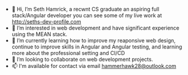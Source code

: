 - 👋 Hi, I’m Seth Hamrick, a recwnt CS graduate an aspiring full stack/Angular developer you can see some of my live work at http://seths-dev-profile.com
- 👀 I’m interested in web development and have significant experience using the MEAN stack. 
- 🌱 I’m currently learning how to improve my reaponsive web design, continue to improve skills in Angular and Angular testing, and learning more about the professional setting and CI/CD
- 💞️ I’m looking to collaborate on web development projects. 
- 📫 I'm available for contact via email hammerhawk28@outlook.com

<!---
Snhamrick/Snhamrick is a ✨ special ✨ repository because its `README.md` (this file) appears on your GitHub profile.
You can click the Preview link to take a look at your changes.
--->

